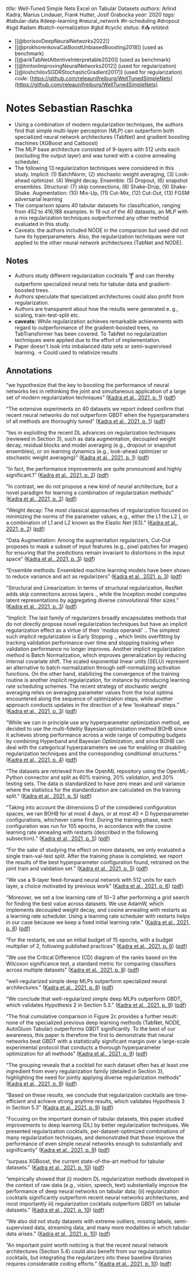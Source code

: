 *title:* Well-Tuned Simple Nets Excel on Tabular Datasets
*authors:* Arlind Kadra, Marius Lindauer, Frank Hutter, Josif Grabocka
*year:* 2020
*tags:* #tabular-data #deep-learning #neural_network #lr-scheduling #dropout #sgd #adam #batch-normalization #gbd #cyclic 
*status:* #📥
*related:*
- [[@borisovDeepNeuralNetworks2022]]
- [[@prokhorenkovaCatBoostUnbiasedBoosting2018]] (used as benchmark)
- [[@arikTabNetAttentiveInterpretable2020]] (used as benchmark)
- [[@hintonImprovingNeuralNetworks2012]] (used for regularization)
- [[@loshchilovSGDRStochasticGradient2017]] (used for regularization)
*code:* [https://github.com/releaunifreiburg/WellTunedSimpleNets](https://github.com/releaunifreiburg/WellTunedSimpleNets)
# Notes Sebastian Raschka
-   Using a combination of modern regularization techniques, the authors find that simple multi-layer perceptron (MLP) can outperform both specialized neural network architectures (TabNet) and gradient boosting machines (XGBoost and Catboost)
-   The MLP base architecture consisted of 9-layers with 512 units each (excluding the output layer) and was tuned with a cosine annealing scheduler.
-   The following 13 regularization techniques were considered in this study. Implicit: (1) BatchNorm, (2) stochastic weight averaging, (3) Look-ahead optimizer. (4) Weight decay. Ensemble: (5) Dropout, (6) snapshot ensembles. Structural: (7) skip connections, (8) Shake-Drop, (9) Shake-Shake. Augmentation: (10) Mix-Up, (11) Cut-Mix, (12) Cut-Out, (13) FGSM adversarial learning
-   The comparison spans 40 tabular datasets for classification, ranging from 452 to 416,188 examples. In 19 out of the 40 datasets, an MLP with a mix regularization techniques outperformed any other method evaluated in this study.
-   Caveats: the authors included NODE in the comparison but used did not tune its hyperparameters. Also, the regularization techniques were not applied to the other neural network architectures (TabNet and NODE).

## Notes
- Authors study different regularization cocktails 🍸 and can thereby outperform specialized neural nets for tabular data and gradient-boosted trees.
- Authors speculate that specialized architectures could also profit from regularization. 
- Authors are transparent about how the results were generated e. g., scaling, train-test-split etc.
- **caveats:** While regularization achieves remarkable achievements with regard to outperformance of the gradient-boosted trees, no TabTransformer has been covered. To TabNet no regularization techniques were applied due to the effort of implementation.
- Paper doesn't look into imbalanced data sets or semi-supervised learning. -> Could used to relativize results

## Annotations

“we hypothesize that the key to boosting the performance of neural networks lies in rethinking the joint and simultaneous application of a large set of modern regularization techniques” ([Kadra et al., 2021, p. 1](zotero://select/library/items/Z6SF869T)) ([pdf](zotero://open-pdf/library/items/299VK59K?page=1&annotation=756AGEE8))

“The extensive experiments on 40 datasets we report indeed confirm that recent neural networks do not outperform GBDT when the hyperparameters of all methods are thoroughly tuned” ([Kadra et al., 2021, p. 1](zotero://select/library/items/Z6SF869T)) ([pdf](zotero://open-pdf/library/items/299VK59K?page=1&annotation=IKY7UMAC))

“lies in exploiting the recent DL advances on regularization techniques (reviewed in Section 3), such as data augmentation, decoupled weight decay, residual blocks and model averaging (e.g., dropout or snapshot ensembles), or on learning dynamics (e.g., look-ahead optimizer or stochastic weight averaging)” ([Kadra et al., 2021, p. 1](zotero://select/library/items/Z6SF869T)) ([pdf](zotero://open-pdf/library/items/299VK59K?page=1&annotation=EQBJUBAS))

“In fact, the performance improvements are quite pronounced and highly significant.1” ([Kadra et al., 2021, p. 2](zotero://select/library/items/Z6SF869T)) ([pdf](zotero://open-pdf/library/items/299VK59K?page=2&annotation=NIQMLKXM))

“In contrast, we do not propose a new kind of neural architecture, but a novel paradigm for learning a combination of regularization methods” ([Kadra et al., 2021, p. 2](zotero://select/library/items/Z6SF869T)) ([pdf](zotero://open-pdf/library/items/299VK59K?page=2&annotation=A6MIUAI5))

“Weight decay: The most classical approaches of regularization focused on minimizing the norms of the parameter values, e.g., either the L1  the L2 ], or a combination of L1 and L2 known as the Elastic Net [63].” ([Kadra et al., 2021, p. 2](zotero://select/library/items/Z6SF869T)) ([pdf](zotero://open-pdf/library/items/299VK59K?page=2&annotation=FRLZSB3J))

“Data Augmentation: Among the augmentation regularizers, Cut-Out proposes to mask a subset of input features (e.g., pixel patches for images) for ensuring that the predictions remain invariant to distortions in the input space” ([Kadra et al., 2021, p. 3](zotero://select/library/items/Z6SF869T)) ([pdf](zotero://open-pdf/library/items/299VK59K?page=3&annotation=A7IG7QQT))

“Ensemble methods: Ensembled machine learning models have been shown to reduce variance and act as regularizers” ([Kadra et al., 2021, p. 3](zotero://select/library/items/Z6SF869T)) ([pdf](zotero://open-pdf/library/items/299VK59K?page=3&annotation=CKVE9MIM))

“Structural and Linearization: In terms of structural regularization, ResNet adds skip connections across layers ., while the Inception model computes latent representations by aggregating diverse convolutional filter sizes.” ([Kadra et al., 2021, p. 3](zotero://select/library/items/Z6SF869T)) ([pdf](zotero://open-pdf/library/items/299VK59K?page=3&annotation=VVTR34CT))

“Implicit: The last family of regularizers broadly encapsulates methods that do not directly propose novel regularization techniques but have an implicit regularization effect as a virtue of their ‘modus operandi’ .. The simplest such implicit regularization is Early Stopping ., which limits overfitting by tracking validation performance over time and stopping training when validation performance no longer improves. Another implicit regularization method is Batch Normalization, which improves generalization by reducing internal covariate shift. The scaled exponential linear units (SELU) represent an alternative to batch-normalization through self-normalizing activation functions. On the other hand, stabilizing the convergence of the training routine is another implicit regularization, for instance by introducing learning rate scheduling schemes. The recent strategy of stochastic weight averaging relies on averaging parameter values from the local optima encountered along the sequence of optimization steps, while another approach conducts updates in the direction of a few ‘lookahead’ steps.” ([Kadra et al., 2021, p. 3](zotero://select/library/items/Z6SF869T)) ([pdf](zotero://open-pdf/library/items/299VK59K?page=3&annotation=C3QLF75B))

“While we can in principle use any hyperparameter optimization method, we decided to use the multi-fidelity Bayesian optimization method BOHB  since it achieves strong performance across a wide range of computing budgets by combining Hyperband and Bayesian Optimization, and since BOHB can deal with the categorical hyperparameters we use for enabling or disabling regularization techniques and the corresponding conditional structures.” ([Kadra et al., 2021, p. 4](zotero://select/library/items/Z6SF869T)) ([pdf](zotero://open-pdf/library/items/299VK59K?page=4&annotation=5ZMMQIHH))

“The datasets are retrieved from the OpenML repository using the OpenML-Python connector and split as 60% training, 20% validation, and 20% testing sets. The data is standardized to have zero mean and unit variance where the statistics for the standardization are calculated on the training split.” ([Kadra et al., 2021, p. 5](zotero://select/library/items/Z6SF869T)) ([pdf](zotero://open-pdf/library/items/299VK59K?page=5&annotation=ULLVLKGX))

“Taking into account the dimensions D of the considered configuration spaces, we ran BOHB for at most 4 days, or at most 40 × D hyperparameter configurations, whichever came first. During the training phase, each configuration was run for 105 epochs, in accordance with the cosine learning rate annealing with restarts (described in the following subsection).” ([Kadra et al., 2021, p. 5](zotero://select/library/items/Z6SF869T)) ([pdf](zotero://open-pdf/library/items/299VK59K?page=5&annotation=Z4BGUMBV))

“For the sake of studying the effect on more datasets, we only evaluated a single train-val-test split. After the training phase is completed, we report the results of the best hyperparameter configuration found, retrained on the joint train and validation set.” ([Kadra et al., 2021, p. 5](zotero://select/library/items/Z6SF869T)) ([pdf](zotero://open-pdf/library/items/299VK59K?page=5&annotation=MG4ETHAP))

“We use a 9-layer feed-forward neural network with 512 units for each layer, a choice motivated by previous work” ([Kadra et al., 2021, p. 6](zotero://select/library/items/Z6SF869T)) ([pdf](zotero://open-pdf/library/items/299VK59K?page=6&annotation=QLDTQ9PI))

“Moreover, we set a low learning rate of 10−3 after performing a grid search for finding the best value across datasets. We use AdamW, which implements decoupled weight decay, and cosine annealing with restarts as a learning rate scheduler. Using a learning rate scheduler with restarts helps in our case because we keep a fixed initial learning rate.” ([Kadra et al., 2021, p. 6](zotero://select/library/items/Z6SF869T)) ([pdf](zotero://open-pdf/library/items/299VK59K?page=6&annotation=IY4J5SP3))

“For the restarts, we use an initial budget of 15 epochs, with a budget multiplier of 2, following published practices” ([Kadra et al., 2021, p. 6](zotero://select/library/items/Z6SF869T)) ([pdf](zotero://open-pdf/library/items/299VK59K?page=6&annotation=NFA2C4PC))

“We use the Critical Difference (CD) diagram of the ranks based on the Wilcoxon significance test, a standard metric for comparing classifiers across multiple datasets” ([Kadra et al., 2021, p. 8](zotero://select/library/items/Z6SF869T)) ([pdf](zotero://open-pdf/library/items/299VK59K?page=8&annotation=D8CQBND9))

“well-regularized simple deep MLPs outperform specialized neural architectures.” ([Kadra et al., 2021, p. 8](zotero://select/library/items/Z6SF869T)) ([pdf](zotero://open-pdf/library/items/299VK59K?page=8&annotation=E9W2PNZS))

“We conclude that well-regularized simple deep MLPs outperform GBDT, which validates Hypothesis 2 in Section 5.3.” ([Kadra et al., 2021, p. 9](zotero://select/library/items/Z6SF869T)) ([pdf](zotero://open-pdf/library/items/299VK59K?page=9&annotation=6GGRLCUN))

“The final cumulative comparison in Figure 2c provides a further result: none of the specialized previous deep learning methods (TabNet, NODE, AutoGluon Tabular) outperforms GBDT significantly. To the best of our awareness, this paper is therefore the first to demonstrate that neural networks beat GBDT with a statistically significant margin over a large-scale experimental protocol that conducts a thorough hyperparameter optimization for all methods” ([Kadra et al., 2021, p. 9](zotero://select/library/items/Z6SF869T)) ([pdf](zotero://open-pdf/library/items/299VK59K?page=9&annotation=QPX8XTCY))

“The grouping reveals that a cocktail for each dataset often has at least one ingredient from every regularization family (detailed in Section 3), highlighting the need for jointly applying diverse regularization methods” ([Kadra et al., 2021, p. 9](zotero://select/library/items/Z6SF869T)) ([pdf](zotero://open-pdf/library/items/299VK59K?page=9&annotation=NBV7VJ54))

“Based on these results, we conclude that regularization cocktails are time-efficient and achieve strong anytime results, which validates Hypothesis 3 in Section 5.3” ([Kadra et al., 2021, p. 9](zotero://select/library/items/Z6SF869T)) ([pdf](zotero://open-pdf/library/items/299VK59K?page=9&annotation=BXVKT5DH))

“Focusing on the important domain of tabular datasets, this paper studied improvements to deep learning (DL) by better regularization techniques. We presented regularization cocktails, per-dataset-optimized combinations of many regularization techniques, and demonstrated that these improve the performance of even simple neural networks enough to substantially and significantly” ([Kadra et al., 2021, p. 9](zotero://select/library/items/Z6SF869T)) ([pdf](zotero://open-pdf/library/items/299VK59K?page=9&annotation=KC4WACU5))

“surpass XGBoost, the current state-of-the-art method for tabular datasets.” ([Kadra et al., 2021, p. 10](zotero://select/library/items/Z6SF869T)) ([pdf](zotero://open-pdf/library/items/299VK59K?page=10&annotation=U879IT7M))

“empirically showed that (i) modern DL regularization methods developed in the context of raw data (e.g., vision, speech, text) substantially improve the performance of deep neural networks on tabular data; (ii) regularization cocktails significantly outperform recent neural networks architectures, and most importantly iii) regularization cocktails outperform GBDT on tabular datasets.” ([Kadra et al., 2021, p. 10](zotero://select/library/items/Z6SF869T)) ([pdf](zotero://open-pdf/library/items/299VK59K?page=10&annotation=363GL74Y))

“We also did not study datasets with extreme outliers, missing labels, semi-supervised data, streaming data, and many more modalities in which tabular data arises.” ([Kadra et al., 2021, p. 10](zotero://select/library/items/Z6SF869T)) ([pdf](zotero://open-pdf/library/items/299VK59K?page=10&annotation=T6QRTKIK))

“An important point worth noticing is that the recent neural network architectures (Section 5.4) could also benefit from our regularization cocktails, but integrating the regularizers into these baseline libraries requires considerable coding efforts.” ([Kadra et al., 2021, p. 10](zotero://select/library/items/Z6SF869T)) ([pdf](zotero://open-pdf/library/items/299VK59K?page=10&annotation=3NS92KGN))